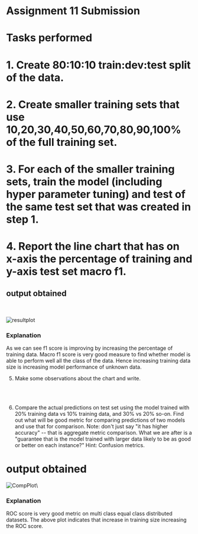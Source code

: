 # Assignment 11 Submission
# Tasks performed
# 1. Create 80:10:10 train:dev:test split of the data.
# 2. Create smaller training sets that use 10,20,30,40,50,60,70,80,90,100% of the full training set.
# 3. For each of the smaller training sets, train the model (including hyper parameter tuning) and test of the same test set that was created in step 1.
# 4. Report the line chart that has on x-axis the percentage of training and y-axis test set macro f1.

## output obtained
</br></br>
![resultplot](https://user-images.githubusercontent.com/67168573/143916413-aeb4c0bf-3edf-40ef-9e2e-29b0b97965d2.png)

### Explanation
As we can see f1 score is improving by increasing the percentage of training data. Macro f1 score is very good measure to find whether model is able to perform well all the class of the data. Hence increasing training data size is increasing model performance of unknown data.

5. Make some observations about the chart and write.

</br></br>

6. Compare the actual predictions on test set using the model trained with  20% training data vs 10% training data, and 30% vs 20% so-on. Find out what will be good metric for comparing predictions of two models and use that for comparison. Note: don't just say "it has higher accuracy" -- that is aggregate metric comparison. What we are after is a "guarantee that is the model trained with larger data likely to be as good or better on each instance?" Hint: Confusion metrics.

# output obtained

![CompPlot](https://user-images.githubusercontent.com/67168573/143916559-04bab05e-14dd-4ac5-87c8-1dc36afcced2.png)\

### Explanation
ROC score is very good metric on multi class equal class distributed datasets. The above plot indicates that increase in training size increasing the ROC score.
